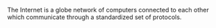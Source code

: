 The Internet is a globe network of computers connected to each other which communicate through a standardized set of protocols.